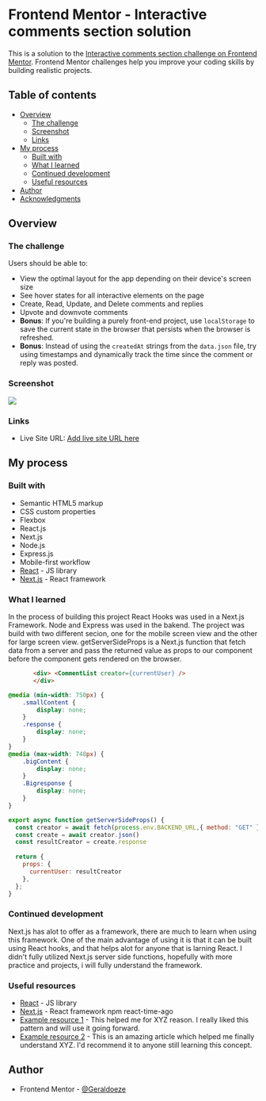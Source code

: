 # Frontend Mentor - Interactive comments section solution

This is a solution to the [Interactive comments section challenge on Frontend Mentor](https://www.frontendmentor.io/challenges/interactive-comments-section-iG1RugEG9). Frontend Mentor challenges help you improve your coding skills by building realistic projects. 

## Table of contents

- [Overview](#overview)
  - [The challenge](#the-challenge)
  - [Screenshot](#screenshot)
  - [Links](#links)
- [My process](#my-process)
  - [Built with](#built-with)
  - [What I learned](#what-i-learned)
  - [Continued development](#continued-development)
  - [Useful resources](#useful-resources)
- [Author](#author)
- [Acknowledgments](#acknowledgments)

## Overview

### The challenge

Users should be able to:

- View the optimal layout for the app depending on their device's screen size
- See hover states for all interactive elements on the page
- Create, Read, Update, and Delete comments and replies
- Upvote and downvote comments
- **Bonus**: If you're building a purely front-end project, use `localStorage` to save the current state in the browser that persists when the browser is refreshed.
- **Bonus**: Instead of using the `createdAt` strings from the `data.json` file, try using timestamps and dynamically track the time since the comment or reply was posted.

### Screenshot

![](./comment.jpg)

### Links

- Live Site URL: [Add live site URL here](https://your-live-site-url.com)

## My process

### Built with

- Semantic HTML5 markup
- CSS custom properties
- Flexbox
- React.js
- Next.js
- Node.js
- Express.js
- Mobile-first workflow
- [React](https://reactjs.org/) - JS library
- [Next.js](https://nextjs.org/) - React framework


### What I learned

In the process of building this project React Hooks was used in a Next.js Framework. Node and Express was used in the bakend.
The project was build with two different secion, one for the mobile screen view and the other for large screen view.
getServerSideProps is a Next.js function that fetch data from a server and pass the returned value as props to our component before the component gets rendered on the browser.



```html
       <div> <CommentList creator={currentUser} />
       </div>
```
```css
@media (min-width: 750px) {
    .smallContent {
        display: none;
    }
    .response {
        display: none;
    }
}
@media (max-width: 748px) {
    .bigContent {
        display: none;
    }
    .Bigresponse {
        display: none;
    }
}
```
```js
export async function getServerSideProps() {
  const creator = await fetch(process.env.BACKEND_URL,{ method: "GET" });
  const create = await creator.json()
  const resultCreator = create.response
  
  return {
    props: {
      currentUser: resultCreator
    },
  };
}
```

### Continued development

Next.js has alot to offer as a framework, there are much to learn when using this framework. One of the main advantage of using it is that it can be built using React hooks, and that helps alot for anyone that is larning React.
I didn't fully utilized Next.js server side functions, hopefully with more practice and projects, i will fully understand the framework.

### Useful resources

- [React](https://reactjs.org/) - JS library
- [Next.js](https://nextjs.org/) - React framework
 npm react-time-ago
- [Example resource 1](https://www.example.com) - This helped me for XYZ reason. I really liked this pattern and will use it going forward.
- [Example resource 2](https://www.example.com) - This is an amazing article which helped me finally understand XYZ. I'd recommend it to anyone still learning this concept.

## Author

- Frontend Mentor - [@Geraldoeze](https://www.frontendmentor.io/profile/Geraldoeze)



